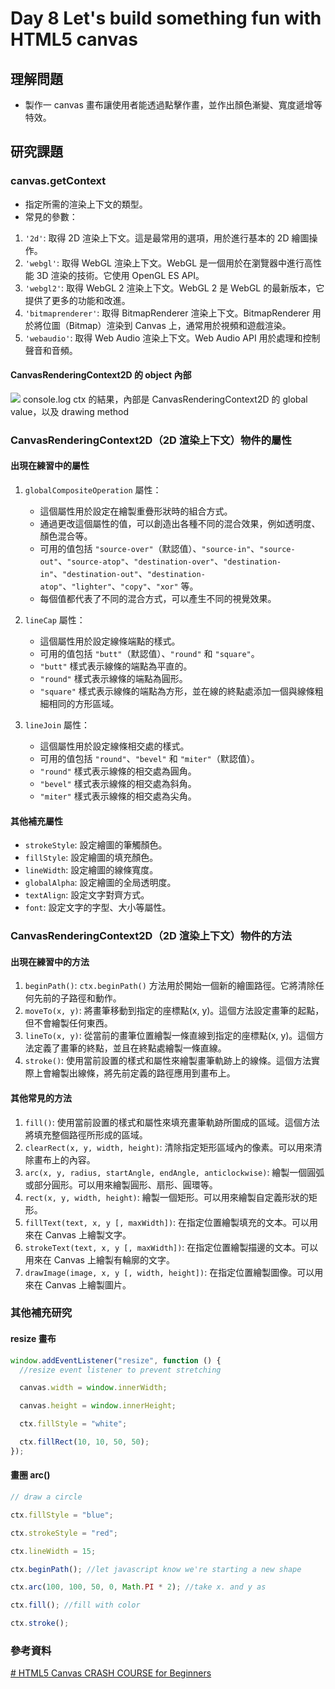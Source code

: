 # Day 8 Let's build something fun with HTML5 canvas

## 理解問題

- 製作一 canvas 畫布讓使用者能透過點擊作畫，並作出顏色漸變、寬度遞增等特效。

## 研究課題

### canvas.getContext

- 指定所需的渲染上下文的類型。
- 常見的參數：

1. `'2d'`: 取得 2D 渲染上下文。這是最常用的選項，用於進行基本的 2D 繪圖操作。
2. `'webgl'`: 取得 WebGL 渲染上下文。WebGL 是一個用於在瀏覽器中進行高性能 3D 渲染的技術。它使用 OpenGL ES API。
3. `'webgl2'`: 取得 WebGL 2 渲染上下文。WebGL 2 是 WebGL 的最新版本，它提供了更多的功能和改進。
4. `'bitmaprenderer'`: 取得 BitmapRenderer 渲染上下文。BitmapRenderer 用於將位圖（Bitmap）渲染到 Canvas 上，通常用於視頻和遊戲渲染。
5. `'webaudio'`: 取得 Web Audio 渲染上下文。Web Audio API 用於處理和控制聲音和音頻。

#### CanvasRenderingContext2D 的 object 內部

![](https://i.imgur.com/uMly7lg.png)
console.log ctx 的結果，內部是 CanvasRenderingContext2D 的 global value，以及 drawing method

### CanvasRenderingContext2D（2D 渲染上下文）物件的屬性

#### 出現在練習中的屬性

1. `globalCompositeOperation` 屬性：

   - 這個屬性用於設定在繪製重疊形狀時的組合方式。
   - 通過更改這個屬性的值，可以創造出各種不同的混合效果，例如透明度、顏色混合等。
   - 可用的值包括 `"source-over"`（默認值）、`"source-in"`、`"source-out"`、`"source-atop"`、`"destination-over"`、`"destination-in"`、`"destination-out"`、`"destination-atop"`、`"lighter"`、`"copy"`、`"xor"` 等。
   - 每個值都代表了不同的混合方式，可以產生不同的視覺效果。

2. `lineCap` 屬性：

   - 這個屬性用於設定線條端點的樣式。
   - 可用的值包括 `"butt"`（默認值）、`"round"` 和 `"square"`。
   - `"butt"` 樣式表示線條的端點為平直的。
   - `"round"` 樣式表示線條的端點為圓形。
   - `"square"` 樣式表示線條的端點為方形，並在線的終點處添加一個與線條粗細相同的方形區域。

3. `lineJoin` 屬性：

   - 這個屬性用於設定線條相交處的樣式。
   - 可用的值包括 `"round"`、`"bevel"` 和 `"miter"`（默認值）。
   - `"round"` 樣式表示線條的相交處為圓角。
   - `"bevel"` 樣式表示線條的相交處為斜角。
   - `"miter"` 樣式表示線條的相交處為尖角。

#### 其他補充屬性

- `strokeStyle`: 設定繪圖的筆觸顏色。
- `fillStyle`: 設定繪圖的填充顏色。
- `lineWidth`: 設定繪圖的線條寬度。
- `globalAlpha`: 設定繪圖的全局透明度。
- `textAlign`: 設定文字對齊方式。
- `font`: 設定文字的字型、大小等屬性。

### CanvasRenderingContext2D（2D 渲染上下文）物件的方法

#### 出現在練習中的方法

1. `beginPath()`: `ctx.beginPath()` 方法用於開始一個新的繪圖路徑。它將清除任何先前的子路徑和動作。
2. `moveTo(x, y)`: 將畫筆移動到指定的座標點(x, y)。這個方法設定畫筆的起點，但不會繪製任何東西。
3. `lineTo(x, y)`: 從當前的畫筆位置繪製一條直線到指定的座標點(x, y)。這個方法定義了畫筆的終點，並且在終點處繪製一條直線。
4. `stroke()`: 使用當前設置的樣式和屬性來繪製畫筆軌跡上的線條。這個方法實際上會繪製出線條，將先前定義的路徑應用到畫布上。

#### 其他常見的方法

1. `fill()`: 使用當前設置的樣式和屬性來填充畫筆軌跡所圍成的區域。這個方法將填充整個路徑所形成的區域。
2. `clearRect(x, y, width, height)`: 清除指定矩形區域內的像素。可以用來清除畫布上的內容。
3. `arc(x, y, radius, startAngle, endAngle, anticlockwise)`: 繪製一個圓弧或部分圓形。可以用來繪製圓形、扇形、圓環等。
4. `rect(x, y, width, height)`: 繪製一個矩形。可以用來繪製自定義形狀的矩形。
5. `fillText(text, x, y [, maxWidth])`: 在指定位置繪製填充的文本。可以用來在 Canvas 上繪製文字。
6. `strokeText(text, x, y [, maxWidth])`: 在指定位置繪製描邊的文本。可以用來在 Canvas 上繪製有輪廓的文字。
7. `drawImage(image, x, y [, width, height])`: 在指定位置繪製圖像。可以用來在 Canvas 上繪製圖片。

### 其他補充研究

#### resize 畫布

```javascript
window.addEventListener("resize", function () {
  //resize event listener to prevent stretching

  canvas.width = window.innerWidth;

  canvas.height = window.innerHeight;

  ctx.fillStyle = "white";

  ctx.fillRect(10, 10, 50, 50);
});
```

#### 畫圈 arc()

```javascript
// draw a circle

ctx.fillStyle = "blue";

ctx.strokeStyle = "red";

ctx.lineWidth = 15;

ctx.beginPath(); //let javascript know we're starting a new shape

ctx.arc(100, 100, 50, 0, Math.PI * 2); //take x. and y as

ctx.fill(); //fill with color

ctx.stroke();
```

### 參考資料

[# HTML5 Canvas CRASH COURSE for Beginners](https://www.youtube.com/watch?v=Yvz_axxWG4Y&t=951s)
